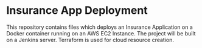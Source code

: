# Insurance App Deployment
This repository contains files which deploys an Insurance Application on a Docker container running on an AWS EC2 Instance. The project will be built on a Jenkins server. Terraform is used for cloud resource creation.
